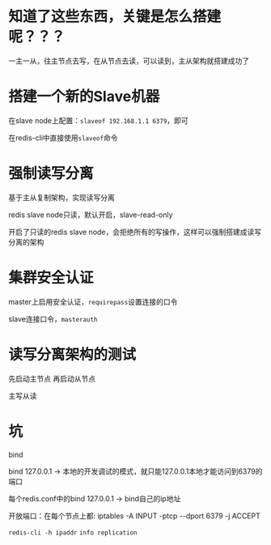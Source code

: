 # 知道了这些东西，关键是怎么搭建呢？？？

一主一从，往主节点去写，在从节点去读，可以读到，主从架构就搭建成功了



# 搭建一个新的Slave机器

在slave node上配置：`slaveof 192.168.1.1 6379`，即可

在redis-cli中直接使用`slaveof`命令

# 强制读写分离

基于主从复制架构，实现读写分离

redis slave node只读，默认开启，slave-read-only

开启了只读的redis slave node，会拒绝所有的写操作，这样可以强制搭建成读写分离的架构

# 集群安全认证

master上启用安全认证，`requirepass`设置连接的口令

slave连接口令，`masterauth`



# 读写分离架构的测试

先启动主节点
再启动从节点

主写从读

# 坑

bind

bind 127.0.0.1 -> 本地的开发调试的模式，就只能127.0.0.1本地才能访问到6379的端口

每个redis.conf中的bind 127.0.0.1 -> bind自己的ip地址

开放端口：在每个节点上都: iptables -A INPUT -ptcp --dport  6379 -j ACCEPT

`redis-cli -h ipaddr`
`info replication`